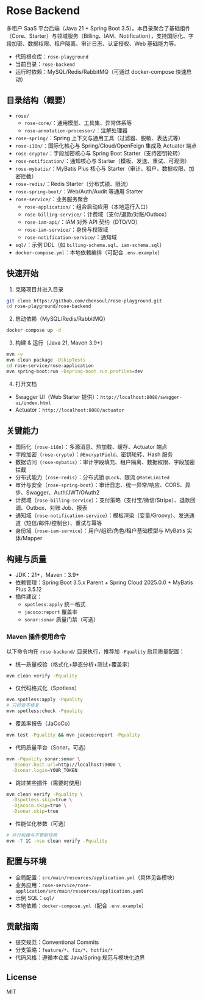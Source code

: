 # Rose Backend

多租户 SaaS 平台后端（Java 21 + Spring Boot
3.5）。本目录聚合了基础组件（Core、Starter）与领域服务（Billing、IAM、Notification），支持国际化、字段加密、数据权限、租户隔离、审计日志、认证授权、Web
基础能力等。

- 代码根仓库：`rose-playground`
- 当前目录：`rose-backend`
- 运行时依赖：MySQL/Redis/RabbitMQ（可通过 docker-compose 快速启动）

## 目录结构（概要）

- `rose/`
    - `rose-core/`：通用模型、工具集、异常体系等
    - `rose-annotation-processor/`：注解处理器
- `rose-spring/`：Spring 上下文与通用工具（过滤器、脱敏、表达式等）
- `rose-i18n/`：国际化核心与 Spring/Cloud/OpenFeign 集成及 Actuator 端点
- `rose-crypto/`：字段加密核心与 Spring Boot Starter（支持密钥轮转）
- `rose-notification/`：通知核心与 Starter（模板、发送、重试、可观测）
- `rose-mybatis/`：MyBatis Plus 核心与 Starter（审计、租户、数据权限、加密拦截）
- `rose-redis/`：Redis Starter（分布式锁、限流）
- `rose-spring-boot/`：Web/Auth/Audit 等通用 Starter
- `rose-service/`：业务服务聚合
    - `rose-application/`：组合启动应用（本地运行入口）
    - `rose-billing-service/`：计费域（支付/退款/对账/Outbox）
    - `rose-iam-api/`：IAM 对外 API 契约（DTO/VO）
    - `rose-iam-service/`：身份与权限域
    - `rose-notification-service/`：通知域
- `sql/`：示例 DDL（如 `billing-schema.sql`、`iam-schema.sql`）
- `docker-compose.yml`：本地依赖编排（可配合 `.env.example`）

## 快速开始

1) 克隆项目并进入目录

```bash
git clone https://github.com/chensoul/rose-playground.git
cd rose-playground/rose-backend
```

2) 启动依赖（MySQL/Redis/RabbitMQ）

```bash
docker compose up -d
```

3) 构建 & 运行（Java 21, Maven 3.9+）

```bash
mvn -v
mvn clean package -DskipTests
cd rose-service/rose-application
mvn spring-boot:run -Dspring-boot.run.profiles=dev
```

4) 打开文档

- Swagger UI（Web Starter 提供）：`http://localhost:8080/swagger-ui/index.html`
- Actuator：`http://localhost:8080/actuator`

## 关键能力

- 国际化（`rose-i18n`）：多源消息、热加载、缓存、Actuator 端点
- 字段加密（`rose-crypto`）：`@EncryptField`、密钥轮转、Hash 服务
- 数据访问（`rose-mybatis`）：审计字段填充、租户隔离、数据权限、字段加密拦截
- 分布式能力（`rose-redis`）：分布式锁 `@Lock`、限流 `@RateLimited`
- 审计与安全（`rose-spring-boot`）：审计日志、统一异常/响应、CORS、异步、Swagger、Auth/JWT/OAuth2
- 计费域（`rose-billing-service`）：支付策略（支付宝/微信/Stripe）、退款回调、Outbox、对账 Job、报表
- 通知域（`rose-notification-service`）：模板渲染（变量/Groovy）、发送通道（短信/邮件/控制台）、重试与幂等
- 身份域（`rose-iam-service`）：用户/组织/角色/租户基础模型与 MyBatis 实体/Mapper

## 构建与质量

- JDK：21+，Maven：3.9+
- 依赖管理：Spring Boot 3.5.x Parent + Spring Cloud 2025.0.0 + MyBatis Plus 3.5.12
- 插件建议：
    - `spotless:apply` 统一格式
    - `jacoco:report` 覆盖率
    - `sonar:sonar` 质量门禁（可选）

### Maven 插件使用命令

以下命令均在 `rose-backend/` 目录执行，推荐加 `-Pquality` 启用质量配置：

- 统一质量校验（格式化+静态分析+测试+覆盖率）

```bash
mvn clean verify -Pquality
```

- 仅代码格式化（Spotless）

```bash
mvn spotless:apply -Pquality
# 只检查不修复
mvn spotless:check -Pquality
```

- 覆盖率报告（JaCoCo）

```bash
mvn test -Pquality && mvn jacoco:report -Pquality
```

- 代码质量平台（Sonar，可选）

```bash
mvn -Pquality sonar:sonar \
  -Dsonar.host.url=http://localhost:9000 \
  -Dsonar.login=YOUR_TOKEN
```

- 跳过某些插件（需要时使用）

```bash
mvn clean verify -Pquality \
  -Dspotless.skip=true \
  -Djacoco.skip=true \
  -Dsonar.skip=true
```

- 性能优化参数（可选）

```bash
# 并行构建与不更新快照
mvn -T 1C -nsu clean verify -Pquality
```

## 配置与环境

- 全局配置：`src/main/resources/application.yml`（具体见各模块）
- 业务应用：`rose-service/rose-application/src/main/resources/application.yaml`
- 示例 SQL：`sql/`
- 本地依赖：`docker-compose.yml`（配合 `.env.example`）

## 贡献指南

- 提交规范：Conventional Commits
- 分支策略：`feature/*`、`fix/*`、`hotfix/*`
- 代码风格：遵循本仓库 Java/Spring 规范与模块化边界

## License

MIT
